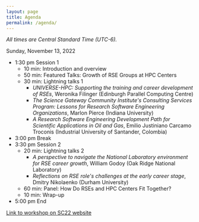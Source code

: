 ```yaml
---
layout: page
title: Agenda
permalink: /agenda/
---
```


*All times are Central Standard Time (UTC-6).*

Sunday, November 13, 2022

- 1:30 pm Session 1
    - 10 min:  Introduction and overview
    - 50 min:  Featured Talks:  Growth of RSE Groups at HPC Centers
    - 30 min:  Lightning talks 1
        - _UNIVERSE-HPC: Supporting the training and career development of RSEs_,
        Weronika Filinger (Edinburgh Parallel Computing Centre)
        - _The Science Gateway Community Institute's Consulting Services Program: Lessons for Research Software Engineering Organizations_,
        Marlon Pierce (Indiana University)
        - _A Research Software Engineering Development Path for Scientific Applications in Oil and Gas_,
        Emilio Justiniano Carcamo Troconis (Industrial University of Santander, Colombia)
- 3:00 pm Break
- 3:30 pm Session 2
    - 20 min:  Lightning talks 2
        - _A perspective to navigate the National Laboratory environment for RSE career growth_,
        William Godoy (Oak Ridge National Laboratory)
        - _Reflections on RSE role's challenges at the early career stage_,
        Dmitry Nikolaenko (Durham University)
    - 60 min:  Panel:  How Do RSEs and HPC Centers Fit Together?
    - 10 min:  Wrap-up
- 5:00 pm End

[Link to workshop on SC22 website](https://sc22.supercomputing.org/presentation/?id=wksp132&sess=sess130)

